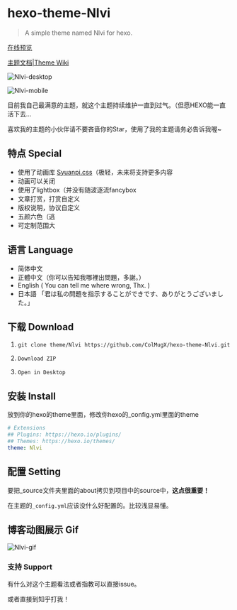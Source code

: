 # hexo-theme-Nlvi

> A simple theme named Nlvi for hexo.

[在线预览](https://colmugx.github.io/PersonalBlog)

[主题文档|Theme Wiki](https://github.com/ColMugX/hexo-theme-Nlvi/wiki)

![Nlvi-desktop](https://github.com/ColMugX/GitBed/raw/master/blog/slvi-desktop.png)

![Nlvi-mobile](https://github.com/ColMugX/GitBed/raw/master/blog/slvi-mobile.png)

目前我自己最满意的主题，就这个主题持续维护一直到过气。（但愿HEXO能一直活下去…

喜欢我的主题的小伙伴请不要吝啬你的Star，使用了我的主题请务必告诉我喔~

## 特点 Special

- 使用了动画库 [Syuanpi.css](https://colmugx.github.io/Syuanpi.css)（极轻，未来将支持更多内容
- 动画可以关闭
- 使用了lightbox（并没有随波逐流fancybox
- 文章打赏，打赏自定义
- 版权说明，协议自定义
- 五颜六色（逃
- 可定制范围大

## 语言 Language

- 简体中文
- 正體中文（你可以告知我哪裡出問題，多謝。）
- English ( You can tell me where wrong, Thx. )
- 日本語 「君は私の問題を指示することができです、ありがとうございました。」

## 下载 Download

1. `git clone theme/Nlvi https://github.com/ColMugX/hexo-theme-Nlvi.git`

2.  `Download ZIP`

3.  `Open in Desktop`

## 安装 Install

放到你的hexo的theme里面，修改你hexo的_config.yml里面的theme

```yaml
# Extensions
## Plugins: https://hexo.io/plugins/
## Themes: https://hexo.io/themes/
theme: Nlvi
```

## 配置 Setting

要把_source文件夹里面的about拷贝到项目中的source中，**这点很重要！**

在主题的`_config.yml`应该没什么好配置的。比较浅显易懂。


## 博客动图展示 Gif

![Nlvi-gif](https://github.com/ColMugX/GitBed/raw/master/blog/slvi-gif.gif)

### 支持 Support

有什么对这个主题看法或者指教可以直接issue。

或者直接到知乎打我！

